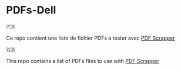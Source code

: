 # PDFs-Dell

🇫🇷

Ce repo contient une liste de fichier PDFs a tester avec [PDF Scrapper](https://github.com/Arthurooooo/PDF_scrapper)


🇬🇧

This repo contains a list of PDFs files to use with [PDF Scrapper](https://github.com/Arthurooooo/PDF_scrapper)
